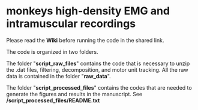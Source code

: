 # monkeys high-density EMG and intramuscular recordings

Please read the **Wiki** before running the code in the shared link. 

The code is organized in two folders. 

The folder "**script_raw_files**" contains the code that is necessary to unzip the .dat files, filtering, decomposition, and motor unit tracking. All the raw data is contained in the folder "**raw_data**". 

The folder "**script_processed_files**" contains the codes that are needed to generate the figures and results in the manuscript. See **/script_processed_files/README.txt**


